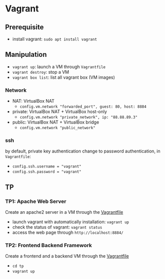 # Vagrant
## Prerequisite
- install vagrant: `sudo apt install vagrant`

## Manipulation
- `vagrant up`: launch a VM through `Vagrantfile`
- `vagrant destroy`: stop a VM
- `vagrant box list`: list all vagrant box (VM images)

### Network
- NAT: VirtualBox NAT
  - `config.vm.network "forwarded_port", guest: 80, host: 8884`
- private: VirtualBox NAT + VirtualBox host-only
  - `config.vm.network "private_network", ip: "88.88.89.3"`
- public: VirtualBox NAT + VirtualBox bridge
  - `config.vm.network "public_network"`

### ssh
by default, private key authentication
change to password authentication, in `Vagrantfile`:
- `config.ssh.username = "vagrant"`
- `config.ssh.password = "vagrant"`

## TP
### TP1: Apache Web Server
Create an apache2 server in a VM through the [Vagrantfile](Vagrantfile)
- launch vagrant with automatically installation: `vagrant up`
- check the status of vagrant: `vagrant status`
- access the web page through `http://localhost:8884/`

### TP2: Frontend Backend Framework
Create a frontend and a backend VM through the [Vagrantfile](tp/Vagrantfile)
- `cd tp`
- `vagrant up`
